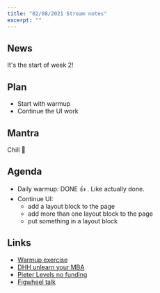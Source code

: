```yaml
---
title: "02/08/2021 Stream notes"
excerpt: ""
---
```


## News

It's the start of week 2!

## Plan

- Start with warmup
- Continue the UI work

## Mantra

Chill 🛀

## Agenda

- Daily warmup: DONE 👍 . Like actually done. 
- Continue UI:
  - add a layout block to the page
  - add more than one layout block to the page
  - put something in a layout block

## Links

- [Warmup exercise](https://purelyfunctional.tv/issues/purelyfunctional-tv-newsletter-412-module-depth-is-bogus/)
- [DHH unlearn your MBA](https://www.youtube.com/watch?v=MlhAkNWC1qo)
- [Pieter Levels no funding](https://www.youtube.com/watch?v=6reLWfFNer0)
- [Figwheel talk](https://www.youtube.com/watch?v=j-kj2qwJa_E&t=2373s)
  
